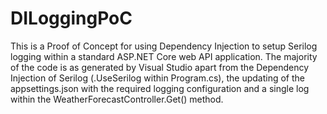 # DILoggingPoC
This is a Proof of Concept for using Dependency Injection to setup Serilog logging within a standard ASP.NET Core web API application. The majority of the code is as generated by Visual Studio apart from the Dependency Injection of Serilog (.UseSerilog within Program.cs), the updating of the appsettings.json with the required logging configuration and a single log within the WeatherForecastController.Get() method.
